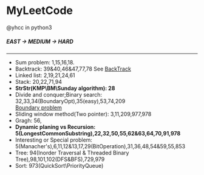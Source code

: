 # MyLeetCode
@yhcc
in python3
##### EAST -> MEDIUM -> HARD

----------------------------------------
* Sum problem: 1,15,16,18. 
* Backtrack: 39&40,46&47,77,78
See [BackTrack](https://leetcode.com/problems/combination-sum/discuss/16502/A-general-approach-to-backtracking-questions-in-Java-(Subsets-Permutations-Combination-Sum-Palindrome-Partitioning))  
* Linked list: 2,19,21,24,61  
* Stack: 20,22,71,94  
* **StrStr(KMP\BM\Sunday algorithm): 28**  
* Divide and conquer;Binary search: 32,33,34(BoundaryOpt),35(easy),53,74,209  
[Boundary problem](https://blog.csdn.net/u011523762/article/details/50878613)  
* Sliding window method(Two pointer): 3,11,209,977,978  
* Gragh: 56,  
* **Dynamic planing vs Recursion: 5(LongestCommonSubstring),22,32,50,55,62&63,64,70,91,978**  
* Interesting or Special problem: 5(Manacher's),6,11,12&13,17,29(BitOperation),31,36,48,54&59,55,853  
* Tree: 94(Inorder Traversal & Threaded Binary Tree),98,101,102(DFS&BFS),729,979  
* Sort: 973(QuickSort\PriorityQueue)
